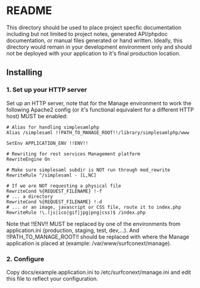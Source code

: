 # README #

This directory should be used to place project specfic documentation including
but not limited to project notes, generated API/phpdoc documentation, or 
manual files generated or hand written.  Ideally, this directory would remain
in your development environment only and should not be deployed with your
application to it's final production location.


## Installing ##



### 1. Set up your HTTP server ###

Set up an HTTP server, note that for the Manage environment to work the following Apache2 config
(or it's functional equivalent for a different HTTP host) MUST be enabled:

    # Alias for handling simplesamlphp
    Alias /simplesaml !!PATH_TO_MANAGE_ROOT!!/library/simplesamlphp/www

    SetEnv APPLICATION_ENV !!ENV!!

    # Rewriting for rest services Management platform
    RewriteEngine On

    # Make sure simplesaml subdir is NOT run through mod_rewrite
    RewriteRule ^/simplesaml - [L,NC]

    # If we are NOT requesting a physical file
    RewriteCond %{REQUEST_FILENAME} !-f
    # ... a directory
    RewriteCond %{REQUEST_FILENAME} !-d
    # ... or an image, javascript or CSS file, route it to index.php
    RewriteRule !\.(js|ico|gif|jpg|png|css)$ /index.php

Note that !!ENV!! MUST be replaced by one of the environments from application.ini (production, staging, test, dev,...).
And !!PATH_TO_MANAGE_ROOT!! should be replaced with where the Manage application is placed at (example: /var/www/surfconext/manage).

### 2. Configure ###

Copy docs/example.application.ini to /etc/surfconext/manage.ini and edit this file to reflect your configuration.

